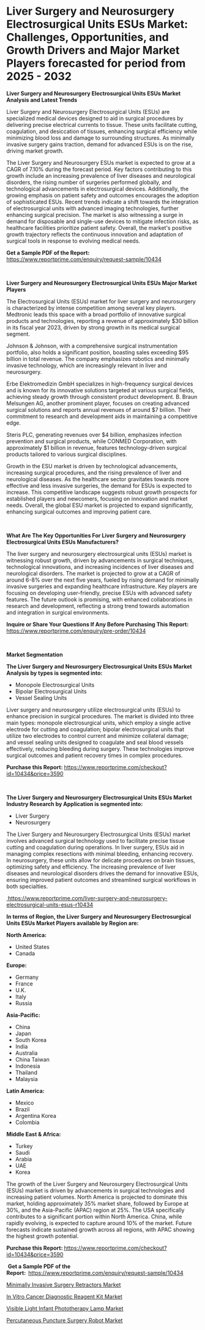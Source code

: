 <p><h1>Liver Surgery and Neurosurgery Electrosurgical Units ESUs Market: Challenges, Opportunities, and Growth Drivers and Major Market Players forecasted for period from 2025 - 2032</h1></p><p><strong>Liver Surgery and Neurosurgery Electrosurgical Units ESUs Market Analysis and Latest Trends</strong></p>
<p><p>Liver Surgery and Neurosurgery Electrosurgical Units (ESUs) are specialized medical devices designed to aid in surgical procedures by delivering precise electrical currents to tissue. These units facilitate cutting, coagulation, and desiccation of tissues, enhancing surgical efficiency while minimizing blood loss and damage to surrounding structures. As minimally invasive surgery gains traction, demand for advanced ESUs is on the rise, driving market growth.</p><p>The Liver Surgery and Neurosurgery ESUs market is expected to grow at a CAGR of 7.10% during the forecast period. Key factors contributing to this growth include an increasing prevalence of liver diseases and neurological disorders, the rising number of surgeries performed globally, and technological advancements in electrosurgical devices. Additionally, the growing emphasis on patient safety and outcomes encourages the adoption of sophisticated ESUs. Recent trends indicate a shift towards the integration of electrosurgical units with advanced imaging technologies, further enhancing surgical precision. The market is also witnessing a surge in demand for disposable and single-use devices to mitigate infection risks, as healthcare facilities prioritize patient safety. Overall, the market's positive growth trajectory reflects the continuous innovation and adaptation of surgical tools in response to evolving medical needs.</p></p>
<p><strong>Get a Sample PDF of the Report:&nbsp;</strong> <a href="https://www.reportprime.com/enquiry/request-sample/10434?utm_campaign=1869&utm_medium=2&utm_source=Github&utm_content=ia&utm_term=20032025&utm_id=liver-surgery-and-neurosurgery-electrosurgical-units-esus">https://www.reportprime.com/enquiry/request-sample/10434</a></p>
<p>&nbsp;</p>
<p><strong>Liver Surgery and Neurosurgery Electrosurgical Units ESUs Major Market Players</strong></p>
<p><p>The Electrosurgical Units (ESUs) market for liver surgery and neurosurgery is characterized by intense competition among several key players. Medtronic leads this space with a broad portfolio of innovative surgical products and technologies, reporting a revenue of approximately $30 billion in its fiscal year 2023, driven by strong growth in its medical surgical segment.</p><p>Johnson & Johnson, with a comprehensive surgical instrumentation portfolio, also holds a significant position, boasting sales exceeding $95 billion in total revenue. The company emphasizes robotics and minimally invasive technology, which are increasingly relevant in liver and neurosurgery.</p><p>Erbe Elektromedizin GmbH specializes in high-frequency surgical devices and is known for its innovative solutions targeted at various surgical fields, achieving steady growth through consistent product development. B. Braun Melsungen AG, another prominent player, focuses on creating advanced surgical solutions and reports annual revenues of around $7 billion. Their commitment to research and development aids in maintaining a competitive edge.</p><p>Steris PLC, generating revenues over $4 billion, emphasizes infection prevention and surgical products, while CONMED Corporation, with approximately $1 billion in revenue, features technology-driven surgical products tailored to various surgical disciplines.</p><p>Growth in the ESU market is driven by technological advancements, increasing surgical procedures, and the rising prevalence of liver and neurological diseases. As the healthcare sector gravitates towards more effective and less invasive surgeries, the demand for ESUs is expected to increase. This competitive landscape suggests robust growth prospects for established players and newcomers, focusing on innovation and market needs. Overall, the global ESU market is projected to expand significantly, enhancing surgical outcomes and improving patient care.</p></p>
<p>&nbsp;</p>
<p><strong>What Are The Key Opportunities For Liver Surgery and Neurosurgery Electrosurgical Units ESUs Manufacturers?</strong></p>
<p><p>The liver surgery and neurosurgery electrosurgical units (ESUs) market is witnessing robust growth, driven by advancements in surgical techniques, technological innovations, and increasing incidences of liver diseases and neurological disorders. The market is projected to grow at a CAGR of around 6-8% over the next five years, fueled by rising demand for minimally invasive surgeries and expanding healthcare infrastructure. Key players are focusing on developing user-friendly, precise ESUs with advanced safety features. The future outlook is promising, with enhanced collaborations in research and development, reflecting a strong trend towards automation and integration in surgical environments.</p></p>
<p><strong>Inquire or Share Your Questions If Any Before Purchasing This Report:</strong> <a href="https://www.reportprime.com/enquiry/pre-order/10434?utm_campaign=1869&utm_medium=2&utm_source=Github&utm_content=ia&utm_term=20032025&utm_id=liver-surgery-and-neurosurgery-electrosurgical-units-esus">https://www.reportprime.com/enquiry/pre-order/10434</a></p>
<p>&nbsp;</p>
<p><strong>Market Segmentation</strong></p>
<p><strong>The Liver Surgery and Neurosurgery Electrosurgical Units ESUs Market Analysis by types is segmented into:</strong></p>
<p><ul><li>Monopole Electrosurgical Units</li><li>Bipolar Electrosurgical Units</li><li>Vessel Sealing Units</li></ul></p>
<p><p>Liver surgery and neurosurgery utilize electrosurgical units (ESUs) to enhance precision in surgical procedures. The market is divided into three main types: monopole electrosurgical units, which employ a single active electrode for cutting and coagulation; bipolar electrosurgical units that utilize two electrodes to control current and minimize collateral damage; and vessel sealing units designed to coagulate and seal blood vessels effectively, reducing bleeding during surgery. These technologies improve surgical outcomes and patient recovery times in complex procedures.</p></p>
<p><strong>Purchase this Report:&nbsp;</strong><a href="https://www.reportprime.com/checkout?id=10434&price=3590&utm_campaign=1869&utm_medium=2&utm_source=Github&utm_content=ia&utm_term=20032025&utm_id=liver-surgery-and-neurosurgery-electrosurgical-units-esus">https://www.reportprime.com/checkout?id=10434&price=3590</a></p>
<p>&nbsp;</p>
<p><strong>The Liver Surgery and Neurosurgery Electrosurgical Units ESUs Market Industry Research by Application is segmented into:</strong></p>
<p><ul><li>Liver Surgery</li><li>Neurosurgery</li></ul></p>
<p><p>The Liver Surgery and Neurosurgery Electrosurgical Units (ESUs) market involves advanced surgical technology used to facilitate precise tissue cutting and coagulation during operations. In liver surgery, ESUs aid in managing complex resections with minimal bleeding, enhancing recovery. In neurosurgery, these units allow for delicate procedures on brain tissues, optimizing safety and efficiency. The increasing prevalence of liver diseases and neurological disorders drives the demand for innovative ESUs, ensuring improved patient outcomes and streamlined surgical workflows in both specialties.</p></p>
<p><a href="https://www.reportprime.com/liver-surgery-and-neurosurgery-electrosurgical-units-esus-r10434?utm_campaign=1869&utm_medium=2&utm_source=Github&utm_content=ia&utm_term=20032025&utm_id=liver-surgery-and-neurosurgery-electrosurgical-units-esus">&nbsp;https://www.reportprime.com/liver-surgery-and-neurosurgery-electrosurgical-units-esus-r10434</a></p>
<p><strong>In terms of Region, the Liver Surgery and Neurosurgery Electrosurgical Units ESUs Market Players available by Region are:</strong></p>
<p>
    <p> <strong> North America: </strong>
        <ul>
            <li>United States</li>
            <li>Canada</li>
        </ul>
        </p> 
    <p> <strong> Europe: </strong>
        <ul>
            <li>Germany</li>
            <li>France</li>
            <li>U.K.</li>
            <li>Italy</li>
            <li>Russia</li>
        </ul>
        </p> 
    <p> <strong> Asia-Pacific: </strong>
        <ul>
            <li>China</li>
            <li>Japan</li>
            <li>South Korea</li>
            <li>India</li>
            <li>Australia</li>
            <li>China Taiwan</li>
            <li>Indonesia</li>
            <li>Thailand</li>
            <li>Malaysia</li>
        </ul>
        </p> 
    <p> <strong> Latin America: </strong>
        <ul>
            <li>Mexico</li>
            <li>Brazil</li>
            <li>Argentina Korea</li>
            <li>Colombia</li>
        </ul>
        </p> 
    <p> <strong> Middle East & Africa: </strong>
        <ul>
            <li>Turkey</li>
            <li>Saudi</li>
            <li>Arabia</li>
            <li>UAE</li>
            <li>Korea</li>
        </ul>
    </p>
    </p>
<p><p>The growth of the Liver Surgery and Neurosurgery Electrosurgical Units (ESUs) market is driven by advancements in surgical technologies and increasing patient volumes. North America is projected to dominate this market, holding approximately 35% market share, followed by Europe at 30%, and the Asia-Pacific (APAC) region at 25%. The USA specifically contributes to a significant portion within North America. China, while rapidly evolving, is expected to capture around 10% of the market. Future forecasts indicate sustained growth across all regions, with APAC showing the highest growth potential.</p></p>
<p><strong>Purchase this Report: </strong><a href="https://www.reportprime.com/checkout?id=10434&price=3590&utm_campaign=1869&utm_medium=2&utm_source=Github&utm_content=ia&utm_term=20032025&utm_id=liver-surgery-and-neurosurgery-electrosurgical-units-esus">https://www.reportprime.com/checkout?id=10434&price=3590</a></p>
<p>&nbsp;<strong>Get a Sample PDF of the Report:&nbsp;&nbsp;</strong><a href="https://www.reportprime.com/enquiry/request-sample/10434?utm_campaign=1869&utm_medium=2&utm_source=Github&utm_content=ia&utm_term=20032025&utm_id=liver-surgery-and-neurosurgery-electrosurgical-units-esus">https://www.reportprime.com/enquiry/request-sample/10434</a></p>
<p><strong></strong></p>
<p><p><a href="https://github.com/provorikovar/Market-Research-Report-List-7/blob/main/minimally-invasive-surgery-retractors-market.md?utm_campaign=1869&utm_medium=2&utm_source=Github&utm_content=ia&utm_term=20032025&utm_id=liver-surgery-and-neurosurgery-electrosurgical-units-esus">Minimally Invasive Surgery Retractors Market</a></p><p><a href="https://github.com/ekerswenzlb0/Market-Research-Report-List-1/blob/main/in-vitro-cancer-diagnostic-reagent-kit-market.md?utm_campaign=1869&utm_medium=2&utm_source=Github&utm_content=ia&utm_term=20032025&utm_id=liver-surgery-and-neurosurgery-electrosurgical-units-esus">In Vitro Cancer Diagnostic Reagent Kit Market</a></p><p><a href="https://github.com/bhatttutty2p/Market-Research-Report-List-1/blob/main/visible-light-infant-phototherapy-lamp-market.md?utm_campaign=1869&utm_medium=2&utm_source=Github&utm_content=ia&utm_term=20032025&utm_id=liver-surgery-and-neurosurgery-electrosurgical-units-esus">Visible Light Infant Phototherapy Lamp Market</a></p><p><a href="https://github.com/CliffMedina6/Market-Research-Report-List-7/blob/main/percutaneous-puncture-surgery-robot-market.md?utm_campaign=1869&utm_medium=2&utm_source=Github&utm_content=ia&utm_term=20032025&utm_id=liver-surgery-and-neurosurgery-electrosurgical-units-esus">Percutaneous Puncture Surgery Robot Market</a></p></p>